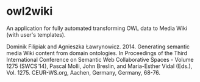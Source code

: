 owl2wiki
========

An application for fully automated transforming OWL data to Media Wiki (with user's templates).

Dominik Filipiak and Agnieszka Ławrynowicz. 2014. Generating semantic media Wiki content from domain ontologies. In Proceedings of the Third International Conference on Semantic Web Collaborative Spaces - Volume 1275 (SWCS'14), Pascal Molli, John Breslin, and Maria-Esther Vidal (Eds.), Vol. 1275. CEUR-WS.org, Aachen, Germany, Germany, 68-76.
